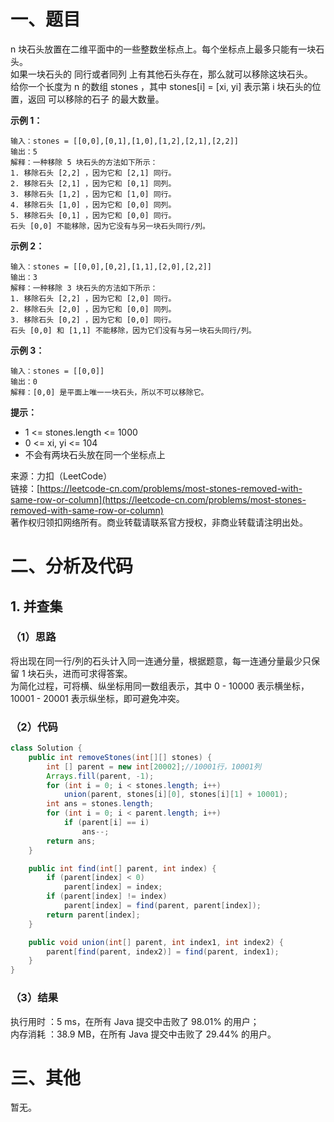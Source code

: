 # 一、题目
n 块石头放置在二维平面中的一些整数坐标点上。每个坐标点上最多只能有一块石头。    
如果一块石头的 同行或者同列 上有其他石头存在，那么就可以移除这块石头。    
给你一个长度为 n 的数组 stones ，其中 stones[i] = [xi, yi] 表示第 i 块石头的位置，返回 可以移除的石子 的最大数量。     
    
**示例 1：**    
```
输入：stones = [[0,0],[0,1],[1,0],[1,2],[2,1],[2,2]]
输出：5
解释：一种移除 5 块石头的方法如下所示：
1. 移除石头 [2,2] ，因为它和 [2,1] 同行。
2. 移除石头 [2,1] ，因为它和 [0,1] 同列。
3. 移除石头 [1,2] ，因为它和 [1,0] 同行。
4. 移除石头 [1,0] ，因为它和 [0,0] 同列。
5. 移除石头 [0,1] ，因为它和 [0,0] 同行。
石头 [0,0] 不能移除，因为它没有与另一块石头同行/列。
```
**示例 2：**    
```
输入：stones = [[0,0],[0,2],[1,1],[2,0],[2,2]]
输出：3
解释：一种移除 3 块石头的方法如下所示：
1. 移除石头 [2,2] ，因为它和 [2,0] 同行。
2. 移除石头 [2,0] ，因为它和 [0,0] 同列。
3. 移除石头 [0,2] ，因为它和 [0,0] 同行。
石头 [0,0] 和 [1,1] 不能移除，因为它们没有与另一块石头同行/列。
```
**示例 3：**     
```
输入：stones = [[0,0]]
输出：0
解释：[0,0] 是平面上唯一一块石头，所以不可以移除它。
```
**提示：**    
- 1 <= stones.length <= 1000
- 0 <= xi, yi <= 104
- 不会有两块石头放在同一个坐标点上
      
来源：力扣（LeetCode）    
链接：[https://leetcode-cn.com/problems/most-stones-removed-with-same-row-or-column](https://leetcode-cn.com/problems/most-stones-removed-with-same-row-or-column)    
著作权归领扣网络所有。商业转载请联系官方授权，非商业转载请注明出处。    
# 二、分析及代码    
## 1. 并查集
### （1）思路
将出现在同一行/列的石头计入同一连通分量，根据题意，每一连通分量最少只保留 1 块石头，进而可求得答案。    
为简化过程，可将横、纵坐标用同一数组表示，其中 0 - 10000 表示横坐标，10001 - 20001 表示纵坐标，即可避免冲突。    
### （2）代码
```Java
class Solution {
    public int removeStones(int[][] stones) {
        int [] parent = new int[20002];//10001行，10001列
        Arrays.fill(parent, -1);
        for (int i = 0; i < stones.length; i++)
            union(parent, stones[i][0], stones[i][1] + 10001);
        int ans = stones.length;
        for (int i = 0; i < parent.length; i++)
            if (parent[i] == i)
                ans--;
        return ans;
    }

    public int find(int[] parent, int index) {
        if (parent[index] < 0)
            parent[index] = index;
        if (parent[index] != index)
            parent[index] = find(parent, parent[index]);
        return parent[index];
    }

    public void union(int[] parent, int index1, int index2) {
        parent[find(parent, index2)] = find(parent, index1);
    }
}
```
### （3）结果
执行用时 ：5 ms，在所有 Java 提交中击败了 98.01% 的用户；    
内存消耗 ：38.9 MB，在所有 Java 提交中击败了 29.44% 的用户。      
# 三、其他
暂无。  
